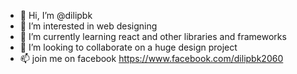 - 👋 Hi, I’m @dilipbk
- 👀 I’m interested in web designing
- 🌱 I’m currently learning react and other libraries and frameworks
- 💞️ I’m looking to collaborate on a huge design project
- 📫 join me on facebook https://www.facebook.com/dilipbk2060

<!---
dilipbk/dilipbk is a ✨ special ✨ repository because its `README.md` (this file) appears on your GitHub profile.
You can click the Preview link to take a look at your changes.
--->
